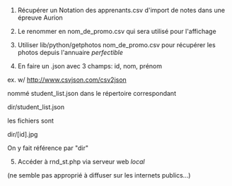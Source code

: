 1) Récupérer un Notation des apprenants.csv d'import de notes dans une épreuve Aurion

2) Le renommer en nom_de_promo.csv qui sera utilisé pour l'affichage

3) Utiliser lib/python/getphotos nom_de_promo.csv pour récupérer les photos depuis l'annuaire  *perfectible*

4) En faire un .json avec 3 champs: id, nom, prénom

ex. w/ http://www.csvjson.com/csv2json

nommé student_list.json dans le répertoire correspondant

dir/student_list.json

les fichiers sont

dir/[id].jpg

On y fait référence par "dir"

5) Accéder à rnd_st.php via serveur web *local*

(ne semble pas approprié à diffuser sur les internets publics...)
